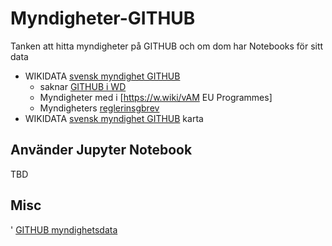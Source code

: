 # Myndigheter-GITHUB
Tanken att hitta myndigheter på GITHUB och om dom har Notebooks för sitt data

* WIKIDATA [svensk myndighet GITHUB](https://w.wiki/vAP)
  * saknar [GITHUB i WD](https://w.wiki/vAR)
  * Myndigheter med i [https://w.wiki/vAM EU Programmes]
  * Myndigheters [reglerinsgbrev](https://sv.wikipedia.org/wiki/Wikipedia:Projekt_svenska_kommuner/PSIdata_Myndigheter)
* WIKIDATA [svensk myndighet GITHUB](https://w.wiki/vAP) karta 

## Använder Jupyter Notebook
TBD

## Misc
' [GITHUB myndighetsdata](https://github.com/myndighetsdata)
